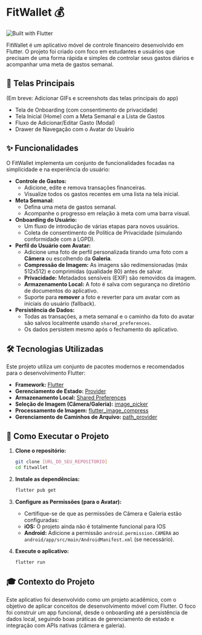 # FitWallet 💰

![Built with Flutter](https://img.shields.io/badge/Built%20with-Flutter-02569B?logo=flutter)

FitWallet é um aplicativo móvel de controle financeiro desenvolvido em Flutter. O projeto foi criado com foco em estudantes e usuários que precisam de uma forma rápida e simples de controlar seus gastos diários e acompanhar uma meta de gastos semanal.

## 📱 Telas Principais

(Em breve: Adicionar GIFs e screenshots das telas principais do app)

* Tela de Onboarding (com consentimento de privacidade)
* Tela Inicial (Home) com a Meta Semanal e a Lista de Gastos
* Fluxo de Adicionar/Editar Gasto (Modal)
* Drawer de Navegação com o Avatar do Usuário

## ✨ Funcionalidades

O FitWallet implementa um conjunto de funcionalidades focadas na simplicidade e na experiência do usuário:

* **Controle de Gastos:**
    * Adicione, edite e remova transações financeiras.
    * Visualize todos os gastos recentes em uma lista na tela inicial.
* **Meta Semanal:**
    * Defina uma meta de gastos semanal.
    * Acompanhe o progresso em relação à meta com uma barra visual.
* **Onboarding do Usuário:**
    * Um fluxo de introdução de várias etapas para novos usuários.
    * Coleta de consentimento de Política de Privacidade (simulando conformidade com a LGPD).
* **Perfil do Usuário com Avatar:**
    * Adicione uma foto de perfil personalizada tirando uma foto com a **Câmera** ou escolhendo da **Galeria**.
    * **Compressão de Imagem:** As imagens são redimensionadas (máx 512x512) e comprimidas (qualidade 80) antes de salvar.
    * **Privacidade:** Metadados sensíveis (EXIF) são removidos da imagem.
    * **Armazenamento Local:** A foto é salva com segurança no diretório de documentos do aplicativo.
    * Suporte para **remover** a foto e reverter para um avatar com as iniciais do usuário (fallback).
* **Persistência de Dados:**
    * Todas as transações, a meta semanal e o caminho da foto do avatar são salvos localmente usando `shared_preferences`.
    * Os dados persistem mesmo após o fechamento do aplicativo.

## 🛠️ Tecnologias Utilizadas

Este projeto utiliza um conjunto de pacotes modernos e recomendados para o desenvolvimento Flutter:

* **Framework:** [Flutter](https://flutter.dev/)
* **Gerenciamento de Estado:** [Provider](https://pub.dev/packages/provider)
* **Armazenamento Local:** [Shared Preferences](https://pub.dev/packages/shared_preferences)
* **Seleção de Imagem (Câmera/Galeria):** [image_picker](https://pub.dev/packages/image_picker)
* **Processamento de Imagem:** [flutter_image_compress](https://pub.dev/packages/flutter_image_compress)
* **Gerenciamento de Caminhos de Arquivo:** [path_provider](https://pub.dev/packages/path_provider)

## 🚀 Como Executar o Projeto

1.  **Clone o repositório:**
    ```bash
    git clone [URL_DO_SEU_REPOSITORIO]
    cd fitwallet
    ```

2.  **Instale as dependências:**
    ```bash
    flutter pub get
    ```

3.  **Configure as Permissões (para o Avatar):**
    * Certifique-se de que as permissões de Câmera e Galeria estão configuradas:
    * **iOS:** O projeto ainda não é totalmente funcional para IOS
    * **Android:** Adicione a permissão `android.permission.CAMERA` ao `android/app/src/main/AndroidManifest.xml` (se necessário).

4.  **Execute o aplicativo:**
    ```bash
    flutter run
    ```

## 🎓 Contexto do Projeto

Este aplicativo foi desenvolvido como um projeto acadêmico, com o objetivo de aplicar conceitos de desenvolvimento móvel com Flutter. O foco foi construir um app funcional, desde o onboarding até a persistência de dados local, seguindo boas práticas de gerenciamento de estado e integração com APIs nativas (câmera e galeria).
